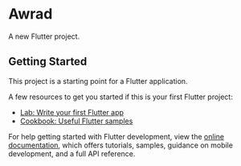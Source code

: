 # Awrad

A new Flutter project.

## Getting Started

This project is a starting point for a Flutter application.

A few resources to get you started if this is your first Flutter project:

- [Lab: Write your first Flutter app](https://docs.flutter.dev/get-started/codelab)
- [Cookbook: Useful Flutter samples](https://docs.flutter.dev/cookbook)  

For help getting started with Flutter development, view the
[online documentation](https://docs.flutter.dev/), which offers tutorials,
samples, guidance on mobile development, and a full API reference.




